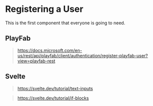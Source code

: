 # Registering a User

This is the first component that everyone is going to need. 

## PlayFab

> https://docs.microsoft.com/en-us/rest/api/playfab/client/authentication/register-playfab-user?view=playfab-rest

## Svelte 

> https://svelte.dev/tutorial/text-inputs



> https://svelte.dev/tutorial/if-blocks


